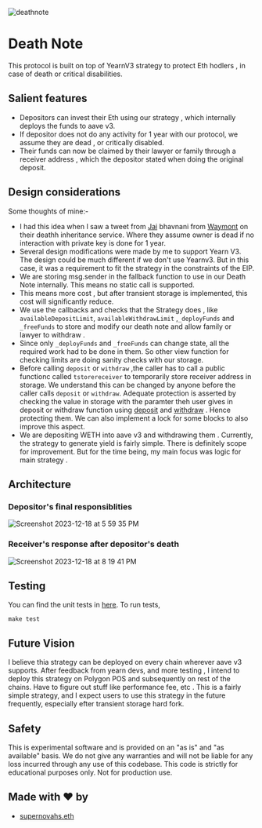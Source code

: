 ![deathnote](https://github.com/supernovahs/DeathNote/assets/91280922/69ad8885-de83-4e01-84aa-26e4015829b8)

# Death Note

This protocol is built on top of YearnV3 strategy to protect Eth hodlers , in case of death or critical disabilities. 

## Salient features

- Depositors can invest their Eth using our strategy , which internally deploys the funds to aave v3.
- If depositor does not do any activity for 1 year with our protocol, we assume they are dead , or critically disabled.
- Their funds can now be claimed by their lawyer or family through a receiver address , which the depositor stated when doing the original deposit.


## Design considerations

Some thoughts of mine:-
- I had this idea when I saw a tweet from [Jai](https://twitter.com/Jai_Bhavnani) bhavnani from [Waymont](https://twitter.com/WaymontCo) on their deathh inheritance service. Where they assume owner is dead if no interaction with private key is done for 1 year.
- Several design modifications were made by me to support Yearn V3. The design could be much different if we don't use Yearnv3. But in this case, it was a requirement to fit the strategy in the constraints of the EIP.
- We are storing msg.sender in the fallback function to use in our Death Note internally. This means no static call is supported.
- This means more cost , but after transient storage is implemented, this cost will significantly reduce.
- We use the callbacks and checks that the Strategy does , like `availableDepositLimit`, `availableWithdrawLimit` ,`_deployFunds` and `_freeFunds` to store and modify our death note and allow family or lawyer to withdraw .
- Since only `_deployFunds` and `_freeFunds` can change state, all the required work had to be done in them. So other view function for checking limits are doing sanity checks with our storage.
- Before calling `deposit` or `withdraw` ,the caller has to call a public functionc called `tstorereceiver` to temporarily store receiver address in storage. We understand this can be changed by anyone before the caller calls `deposit` or `withdraw`. Adequate protection is asserted by checking the value in storage with the paramter theh user gives in deposit or withdraw function using [deposit](https://github.com/supernovahs/DeathNote/blob/2a7326f7a16674025dcf2f643cb3577223b3daaa/src/Strategy.sol#L135) and [withdraw](https://github.com/supernovahs/DeathNote/blob/2a7326f7a16674025dcf2f643cb3577223b3daaa/src/Strategy.sol#L141) . Hence protecting them. We can also implement a lock for some blocks to also improve this aspect.
- We are depositing WETH into aave v3 and withdrawing them . Currently, the strategy to generate yield is fairly simple. There is definitely scope for improvement. But for the time being, my main focus was logic for main strategy .
## Architecture

### Depositor's final responsiblities 
![Screenshot 2023-12-18 at 5 59 35 PM](https://github.com/supernovahs/DeathNote/assets/91280922/1d727961-bcb5-48c6-845d-cb311c6795a9)

### Receiver's response after depositor's death

![Screenshot 2023-12-18 at 8 19 41 PM](https://github.com/supernovahs/DeathNote/assets/91280922/9be812e1-63ea-4398-a1ee-96d5cfa3185e)


## Testing
You can find the unit tests in [here](https://github.com/supernovahs/DeathNote/blob/master/src/test/Operation.t.sol).
To run tests, 
```
make test 
```

## Future Vision
I believe thia strategy can be deployed on every chain wherever aave v3 supports. After feedback from yearn devs, and more testing , I intend to deploy this strategy on Polygon POS and subsequently on rest of the chains. Have to figure out stuff like performance fee, etc . This is a fairly simple strategy, and I expect users to use this strategy in the future frequently, especially efter transient storage hard fork.

## Safety
This is experimental software and is provided on an "as is" and "as available" basis. We do not give any warranties and will not be liable for any loss incurred through any use of this codebase. This code is strictly for educational purposes only. Not for production use.

## Made with ❤️ by 
- [supernovahs.eth](https://www.supernovahs.xyz/)

